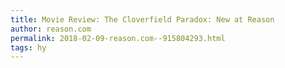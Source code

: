 ```yaml
---
title: Movie Review: The Cloverfield Paradox: New at Reason
author: reason.com
permalink: 2018-02-09-reason.com--915804293.html
tags: hy
---
```


